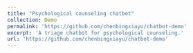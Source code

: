 ```yaml
---
title: "Psychological counseling chatbot"
collection: Demo
permalink: 'https://github.com/chenbingxiayu/chatbot-demo'
excerpt: 'A triage chatbot for psychological counseling.'
url: 'https://github.com/chenbingxiayu/chatbot-demo'
---
```

